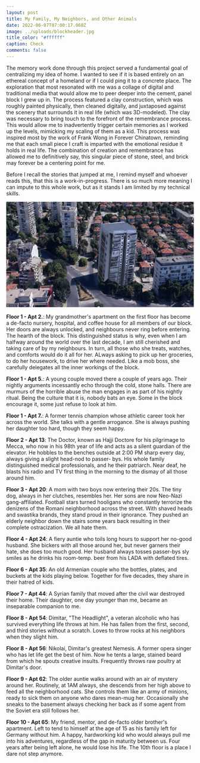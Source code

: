 ```yaml
---
layout: post
title: My Family, My Neighbors, and Other Animals
date: 2022-06-07T07:00:17.060Z
image: ../uploads/blockheader.jpg
title_color: "#ffffff"
caption: Check
comments: false
---
```

The memory work done through this project served a fundamental goal of centralizing my idea of home. I wanted to see if it is based entirely on an ethereal concept of a homeland or if I could ping it to a concrete place. The exploration that most resonated with me was a collage of digital and traditional media that would allow me to peer deeper into the cement, panel block I grew up in. The process featured a clay construction, which was roughly painted physically, then cleaned digitally, and juxtaposed against the scenery that surrounds it in real life (which was 3D-modeled). The clay was necessary to bring touch to the forefront of the remembrance process. This would allow me to inadvertently trigger certain memories as I worked up the levels, mimicking my scaling of them as a kid. This process was inspired most by the work of Frank Wong in Forever Chinatown, reminding me that each small piece I craft is imparted with the emotional residue it holds in real life. The combination of creation and remembrance has allowed me to definitively say, this singular piece of stone, steel, and brick may forever be a centering point for me.

Before I recall the stories that jumped at me, I remind myself and whoever reads this, that this is a work-in-progress. There is so much more meaning I can impute to this whole work, but as it stands I am limited by my technical skills.

![Digital/Clay Collage](../uploads/ClayDigitalPastiche.png "Digital/Clay Collage With My Home at the Center")

**Floor 1 - Apt 2.**: My grandmother's apartment on the first floor has become a de-facto nursery, hospital, and coffee house for all members of our block. Her doors are always unlocked, and neighbours never ring before entering. The hearth of the block. This distinguished status is why, even when I am halfway around the world over the last decade, I am still cherished and taking care of by my neighbours. In turn, all those who she treats, watches, and comforts would do it all for her. ALways asking to pick up her groceries, to do her housework, to drive her where needed. Like a mob boss, she carefully delegates all the inner workings of the block.

**Floor 1 - Apt 5.**: A young couple moved there a couple of years ago. Their nightly arguments incessantly echo through the cold, stone halls. There are murmurs of the horrible abuse the man engages in as part of his nightly ritual. Being the culture that it is, nobody bats an eye. Some in the block encourage it, some just refuse to look at him.

**Floor 1 - Apt 7.**: A former tennis champion whose athletic career took her across the world. She talks with a gentle arrogance. She is always pushing her daughter too hard, though they seem happy. 

**Floor 2 - Apt 13**: The Doctor, known as Hajji Doctore for his pilgrimage to Mecca, who now in his 98th year of life and acts as a silent guardian of the elevator. He hobbles to the benches outside at 2:00 PM sharp every day, always giving a slight head-nod to passer- bys. His whole family distinguished medical professionals, and he their patriarch. Near deaf, he blasts his radio and TV first thing in the morning to the dismay of all those around him.

**Floor 3 - Apt 20**: A mom with two boys now entering their 20s. The tiny dog, always in her clutches, resembles her. Her sons are now Neo-Nazi gang-affiliated. Football stars turned hooligans who constantly terrorize the denizens of the Romani neighborhood across the street. With shaved heads and swastika brands, they stand proud in their ignorance. They pushed an elderly neighbor down the stairs some years back resulting in their complete ostracization. We all hate them.

**Floor 4 - Apt 24**: A fiery auntie who toils long hours to support her no-good husband. She bickers with all those around her, but never garners their hate, she does too much good. Her husband always tosses passer-bys sly smiles as he drinks his room-temp. beer from his LADA with deflated tires.

**Floor 6 - Apt 35**: An old Armenian couple who the bottles, plates, and buckets at the kids playing below. Together for five decades, they share in their hatred of kids.

**Floor 7 - Apt 44**: A Syrian family that moved after the civil war destroyed their home. Their daughter, one day younger than me, became an inseparable companion to me. 

**Floor 8 - Apt 54**: Dimitar, "The Headlight", a veteran alcoholic who has survived everything life throws at him. He has fallen from the first, second, and third stories without a scratch. Loves to throw rocks at his neighbors when they slight him.

**Floor 8 - Apt 56**: Nikolai, Dimitar's greatest Nemesis. A former opera singer who has let life get the best of him. Now he tents a large, stained beard from which he spouts creative insults. Frequently throws raw poultry at Dimitar's door.

**Floor 9 - Apt 62**: The older auntie walks around with an air of mystery around her. Routinely, at 1AM always, she descends from her high above to feed all the neighborhood cats. She controls them like an army of minions, ready to sick them on anyone who dares mean-mug her. Occasionally she sneaks to the basement always checking her back as if some agent from the Soviet era still follows her.

**Floor 10 - Apt 65**: My friend, mentor, and de-facto older brother's apartment. Left to tend to himself at the age of 15 as his family left for Germany without him. A happy, hardworking kid who would always pull me into his adventures, regardless of the gap in maturity between us. Four years after being left alone, he would lose his life. The 10th floor is a place I dare not step anymore.